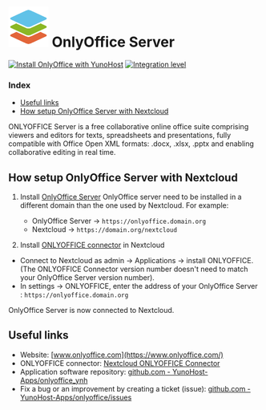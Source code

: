 # <img src="/images/OnlyOffice_logo.png" height="80px" alt="OnlyOffice Logo"> OnlyOffice Server

[![Install OnlyOffice with YunoHost](https://install-app.yunohost.org/install-with-yunohost.png)](https://install-app.yunohost.org/?app=onlyoffice) [![Integration level](https://dash.yunohost.org/integration/onlyoffice.svg)](https://dash.yunohost.org/appci/app/onlyoffice)

### Index

- [Useful links](#useful-links)
- [How setup OnlyOffice Server with Nextcloud](#with-nextcloud)  

ONLYOFFICE Server is a free collaborative online office suite comprising viewers and editors for texts, spreadsheets and presentations, fully compatible with Office Open XML formats: .docx, .xlsx, .pptx and enabling collaborative editing in real time.

## How setup OnlyOffice Server with Nextcloud <a name="with-nextcloud" href=""></a>

1. Install [OnlyOffice Server](https://github.com/YunoHost-Apps/onlyoffice_ynh)
OnlyOffice server need to be installed in a different domain than the one used by Nextcloud.
For example:
	- OnlyOffice Server -> `https://onlyoffice.domain.org`
	- Nextcloud         -> `https://domain.org/nextcloud`

2. Install [ONLYOFFICE connector](https://apps.nextcloud.com/apps/onlyoffice) in Nextcloud
- Connect to Nextcloud as admin -> Applications -> install ONLYOFFICE. (The ONLYOFFICE Connector version number doesn't need to match your OnlyOffice Server version number).
- In settings -> ONLYOFFICE, enter the address of your OnlyOffice Server : `https://onlyoffice.domain.org`

OnlyOffice Server is now connected to Nextcloud.

## Useful links

+ Website: [www.onlyoffice.com](https://www.onlyoffice.com/)
+ ONLYOFFICE connector: [Nextcloud ONLYOFFICE Connector](https://apps.nextcloud.com/apps/onlyoffice)
+ Application software repository: [github.com - YunoHost-Apps/onlyoffice_ynh](https://github.com/YunoHost-Apps/onlyoffice_ynh)
+ Fix a bug or an improvement by creating a ticket (issue): [github.com - YunoHost-Apps/onlyoffice/issues](https://github.com/YunoHost-Apps/onlyoffice_ynh/issues)
